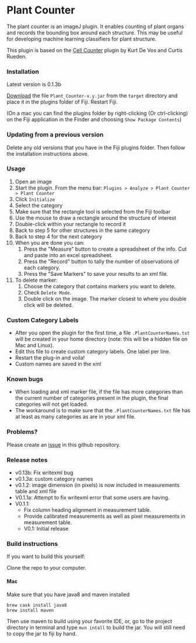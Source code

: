# Plant Counter

The plant counter is an imageJ plugin.  It enables counting of plant organs and records the bounding box around each structure.  This may be useful for developing machine learning classifiers for plant structure.

This plugin is based on the [Cell Counter](https://github.com/fiji/Cell_Counter) plugin by Kurt De Vos and Curtis Rueden.

### Installation

Latest version is 0.1.3b

[Download](https://github.com/StreptanthusDimensions/Plant_Counter/raw/master/target/Plant_Counter-0.1.3b.jar) the file `Plant_Counter-x.y.jar` from the `target` directory and place it in the plugins folder of Fiji.  Restart Fiji.

(On a mac you can find the plugins folder by right-clicking (Or ctrl-clicking) on the Fiji application in the Finder and choosing `Show Package Contents`)

### Updating from a previous version

Delete any old versions that you have in the Fiji plugins folder.  Then follow the installation instructions above.

### Usage

1. Open an image
2. Start the plugin.  From the menu bar: `Plugins > Analyze > Plant Counter > Plant Counter`
3. Click `Initialize`
4. Select the category
5. Make sure that the rectangle tool is selected from the Fiji toolbar
6. Use the mouse to draw a rectangle around the structure of interest
7. Double-click within your rectangle to record it
8. Back to step 5 for other structures in the same category
9. Back to step 4 for the next category
10. When you are done you can:
    1. Press the "Measure" button to create a spreadsheet of the info.  Cut and paste into an excel spreadsheet.
    2. Press the "Record" button to tally the number of observations of each category.
    2. Press the "Save Markers" to save your results to an xml file.
11. To delete marker:
    1. Choose the category that contains markers you want to delete.
    2. Check `Delete Mode`.
    3. Double click on the image.  The marker closest to where you double click will be deleted.

### Custom Category Labels

* After you open the plugin for the first time, a file `.PlantCounterNames.txt` will be created in your home directory (note: this will be a hidden file on Mac and Linux).
* Edit this file to create custom category labels.  One label per line.
* Restart the plug-in and voila!
* Custom names are saved in the xml

### Known bugs

* When loading and xml marker file, if the file has more categories than the current number of categories present in the plugin, the final categories will not get loaded.
* The workaround is to make sure that the `.PlantCounterNames.txt` file has at least as many categories as are in your xml file.
    
### Problems?

Please create an [issue](https://github.com/StreptanthusDimensions/Plant_Counter/issues) in this github repository.  

### Release notes

* v0.13b: Fix writexml bug
* v0.1.3a: custom category names
* v0.1.2: image dimension (in pixels) is now included in measurements table and xml file
* V0.1.1a: Attempt to fix writexml error that some users are having.   
* V0.1.1: 
    - Fix column heading alignment in measurement table.
    - Provide calibrated measurements as well as pixel measurements in measurement table. 
    * V0.1: Initial release

### Build instructions

If you want to build this yourself:

Clone the repo to your computer.

#### Mac

Make sure that you have java8 and maven installed

    brew cask install java8
    brew install maven

Then use maven to build using your favorite IDE, or, go to the project directory in terminal and type `mvn intall` to build the jar.  You will still need to copy the jar to fiji by hand.
